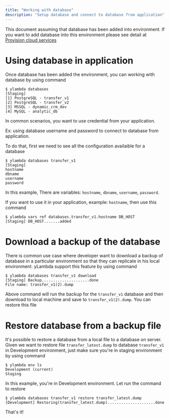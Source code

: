 ```yaml
---
title: "Working with database"
description: "Setup database and connect to database from application"
---
```


This document assuming that database has been added into environment. If you want to add database into this environment please see detail at [Provision cloud services](provision-cloud-services)

# Using database in application

Once database has been added the environment, you can working with database by using command

```console
$ ylambda databases
[Staging]
[1] PostgreSQL - transfer_v1
[2] PostgreSQL - transfer_v2
[3] MSSQL - dynamic_crm_dev
[4] MySQL - analytic_db
```

In common scenarios, you want to use credential from your application. 

Ex: using database username and password to connect to database from application.

To do that, first we need to see all the configuration availaible for a database

```console
$ ylambda databases transfer_v1
[Staging]
hostname
dbname
username
password
```

In this example, There are variables: `hostname`, `dbname`, `username`, `password`.

If you want to use it in your application, example: `hostname`, then use this command

```console
$ ylambda vars ref databases.transfer_v1.hostname DB_HOST
[Staging] DB_HOST.......added
```

# Download a backup of the database
There is common use case where developer want to download a backup of database in a particular environment so that they can replicate in his local environment. yLambda support this feature by using command

```console
$ ylambda databases transfer_v1 download
[Staging] Backup.....................done
File name: transfer_v1(2).dump
```

Above command will run the backup for the `transfer_v1` database and then download to local machine and save to `transfer_v1(2).dump`. You can restore this file

# Restore database from a backup file
It's possible to restore a database from a local file to a database on server. Given we want to restore file `transfer_latest.dump` to database `transfer_v1` in Development environment, just make sure you're in staging environment by using command

```console
$ ylambda env ls
Development (current)
Staging
```

In this example, you're in Development environment. Let run the command to restore

```console
$ ylambda databases transfer_v1 restore transfer_latest.dump
[Development] Restoring(transfer_latest.dump).....................done
```

That's it!